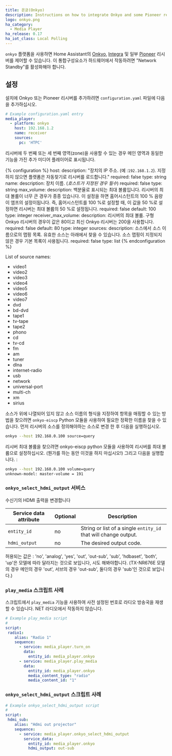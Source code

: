 ```yaml
---
title: 온쿄(Onkyo)
description: Instructions on how to integrate Onkyo and some Pioneer receivers into Home Assistant.
logo: onkyo.png
ha_category:
  - Media Player
ha_release: 0.17
ha_iot_class: Local Polling
---
```


`onkyo` 플랫폼을 사용하면 Home Assistant의 [Onkyo](http://www.onkyo.com/), [Integra](http://www.integrahometheater.com/) 및 일부 [Pioneer](http://www.pioneerelectronics.com) 리시버를 제어할 수 있습니다.
이 통합구성요소가 하드웨어에서 작동하려면 "Network Standby"를 활성화해야 합니다.

## 설정

설치에 Onkyo 또는 Pioneer 리시버를 추가하려면 `configuration.yaml` 파일에 다음을 추가하십시오.

```yaml
# Example configuration.yaml entry
media_player:
  - platform: onkyo
    host: 192.168.1.2
    name: receiver
    sources:
      pc: 'HTPC'
```

 리시버에 두 번째 또는 세 번째 영역(zone)을 사용할 수 있는 경우 메인 영역과 동일한 기능을 가진 추가 미디어 플레이어로 표시됩니다.

{% configuration %}
host:
  description: "장치의 IP 주소. (예 :`192.168.1.2`). 지정하지 않으면 플랫폼은 자동찾기로 리시버를 로드합니다."
  required: false
  type: string
name:
  description: 장치 이름. (*호스트가 지정된 경우 필수*)
  required: false
  type: string
max_volume:
  description: 백분율로 표시되는 최대 볼륨입니다. 리시버의 최대 볼륨이 너무 큰 경우가 종종 있습니다. 이 설정을 하면 홈어시스턴트의 100 % 음량이 앰프의 설정이됩니다. 즉, 홈어시스턴트를 100 %로 설정할 때, 이 값을 50 %로 설정하면 리시버는 최대 볼륨의 50 %로 설정됩니다.
  required: false
  default: 100
  type: integer
receiver_max_volume:
  description: 리시버의 최대 볼륨. 구형 Onkyo 리시버의 경우이 값은 80이고 최신 Onkyo 리시버는 200을 사용합니다.
  required: false
  default: 80
  type: integer
sources:
  description: 소스에서 소스 이름으로의 맵핑 목록. 유효한 소스는 아래에서 찾을 수 있습니다. 소스 맵핑이 지정되지 않은 경우 기본 목록이 사용됩니다.
  required: false
  type: list
{% endconfiguration %}

List of source names:

- video1
- video2
- video3
- video4
- video5
- video6
- video7
- dvd
- bd-dvd
- tape1
- tv-tape
- tape2
- phono
- cd
- tv-cd
- fm
- am
- tuner
- dlna
- internet-radio
- usb
- network
- universal-port
- multi-ch
- xm
- sirius

소스가 위에 나열되어 있지 않고 소스 이름의 형식을 지정하여 항목을 매핑할 수 있는 방법을 찾으려면 `onkyo-eiscp` Python 모듈을 사용하여 필요한 정확한 이름을 찾을 수 있습니다. 먼저 리시버의 소스를 정의해야하는 소스로 변경 한 후 다음을 실행하십시오.

```bash
onkyo --host 192.168.0.100 source=query
```

리시버 최대 볼륨을 찾으려면 onkyo-eiscp python 모듈을 사용하여 리시버를 최대 볼륨으로 설정하십시오.
(뭔가를 하는 동안 이것을 하지 마십시오!) 그리고 다음을 실행합니다. : 

```bash
onkyo --host 192.168.0.100 volume=query
unknown-model: master-volume = 191
```

### `onkyo_select_hdmi_output` 서비스

수신기의 HDMI 출력을 변경합니다

| Service data attribute | Optional | Description |
| ---------------------- | -------- | ----------- |
| `entity_id` | no | String or list of a single `entity_id` that will change output.
| `hdmi_output` | no | The desired output code.

허용되는 값은 : 'no', 'analog', 'yes', 'out', 'out-sub', 'sub', 'hdbaset', 'both', 'up'은 모델에 따라 달라지는 것으로 보입니다, 시도 해봐야합니다. 
(TX-NR676E 모델의 경우 메인의 경우 'out', 서브의 경우 'out-sub', 둘다의 경우 'sub'인 것으로 보입니다.)


### `play_media` 스크립트 사례

스크립트에서 `play_media` 기능을 사용하여 사전 설정된 번호로 라디오 방송국을 재생할 수 있습니다.
NET 라디오에서 작동하지 않습니다.

```yaml
# Example play_media script
#
script:
 radio1:
    alias: "Radio 1"
    sequence:
      - service: media_player.turn_on
        data:
          entity_id: media_player.onkyo
      - service: media_player.play_media
        data:
          entity_id: media_player.onkyo
          media_content_type: "radio"
          media_content_id: "1"
```

### `onkyo_select_hdmi_output` 스크립트 사례

```yaml
# Example onkyo_select_hdmi_output script
#
script:
 hdmi_sub:
    alias: "Hdmi out projector"
    sequence:
      - service: media_player.onkyo_select_hdmi_output
        service_data:
          entity_id: media_player.onkyo
          hdmi_output: out-sub
```
